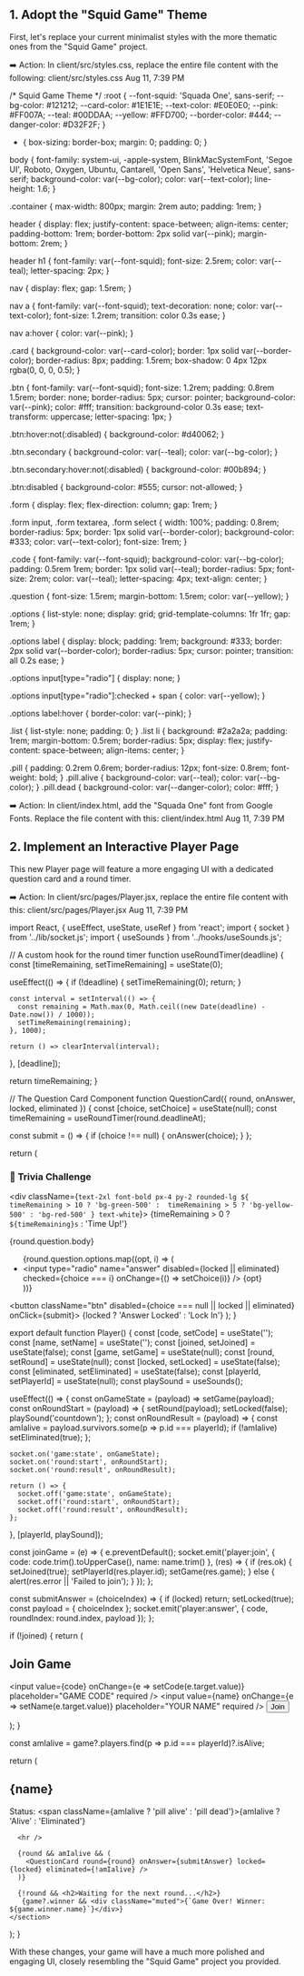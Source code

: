 ## 1. Adopt the "Squid Game" Theme
First, let's replace your current minimalist styles with the more thematic ones from the "Squid Game" project.

➡️ Action: In client/src/styles.css, replace the entire file content with the following:
client/src/styles.css
Aug 11, 7:39 PM

/* Squid Game Theme */
:root {
  --font-squid: 'Squada One', sans-serif;
  --bg-color: #121212;
  --card-color: #1E1E1E;
  --text-color: #E0E0E0;
  --pink: #FF007A;
  --teal: #00DDAA;
  --yellow: #FFD700;
  --border-color: #444;
  --danger-color: #D32F2F;
}

* {
  box-sizing: border-box;
  margin: 0;
  padding: 0;
}

body {
  font-family: system-ui, -apple-system, BlinkMacSystemFont, 'Segoe UI', Roboto, Oxygen, Ubuntu, Cantarell, 'Open Sans', 'Helvetica Neue', sans-serif;
  background-color: var(--bg-color);
  color: var(--text-color);
  line-height: 1.6;
}

.container {
  max-width: 800px;
  margin: 2rem auto;
  padding: 1rem;
}

header {
  display: flex;
  justify-content: space-between;
  align-items: center;
  padding-bottom: 1rem;
  border-bottom: 2px solid var(--pink);
  margin-bottom: 2rem;
}

header h1 {
  font-family: var(--font-squid);
  font-size: 2.5rem;
  color: var(--teal);
  letter-spacing: 2px;
}

nav {
  display: flex;
  gap: 1.5rem;
}

nav a {
  font-family: var(--font-squid);
  text-decoration: none;
  color: var(--text-color);
  font-size: 1.2rem;
  transition: color 0.3s ease;
}

nav a:hover {
  color: var(--pink);
}

.card {
  background-color: var(--card-color);
  border: 1px solid var(--border-color);
  border-radius: 8px;
  padding: 1.5rem;
  box-shadow: 0 4px 12px rgba(0, 0, 0, 0.5);
}

.btn {
  font-family: var(--font-squid);
  font-size: 1.2rem;
  padding: 0.8rem 1.5rem;
  border: none;
  border-radius: 5px;
  cursor: pointer;
  background-color: var(--pink);
  color: #fff;
  transition: background-color 0.3s ease;
  text-transform: uppercase;
  letter-spacing: 1px;
}

.btn:hover:not(:disabled) {
  background-color: #d40062;
}

.btn.secondary {
  background-color: var(--teal);
  color: var(--bg-color);
}

.btn.secondary:hover:not(:disabled) {
  background-color: #00b894;
}

.btn:disabled {
  background-color: #555;
  cursor: not-allowed;
}

.form {
  display: flex;
  flex-direction: column;
  gap: 1rem;
}

.form input, .form textarea, .form select {
  width: 100%;
  padding: 0.8rem;
  border-radius: 5px;
  border: 1px solid var(--border-color);
  background-color: #333;
  color: var(--text-color);
  font-size: 1rem;
}

.code {
  font-family: var(--font-squid);
  background-color: var(--bg-color);
  padding: 0.5rem 1rem;
  border: 1px solid var(--teal);
  border-radius: 5px;
  font-size: 2rem;
  color: var(--teal);
  letter-spacing: 4px;
  text-align: center;
}

.question {
  font-size: 1.5rem;
  margin-bottom: 1.5rem;
  color: var(--yellow);
}

.options {
  list-style: none;
  display: grid;
  grid-template-columns: 1fr 1fr;
  gap: 1rem;
}

.options label {
  display: block;
  padding: 1rem;
  background: #333;
  border: 2px solid var(--border-color);
  border-radius: 5px;
  cursor: pointer;
  transition: all 0.2s ease;
}

.options input[type="radio"] {
  display: none;
}

.options input[type="radio"]:checked + span {
  color: var(--yellow);
}

.options label:hover {
  border-color: var(--pink);
}

.list {
    list-style: none;
    padding: 0;
}
.list li {
    background: #2a2a2a;
    padding: 1rem;
    margin-bottom: 0.5rem;
    border-radius: 5px;
    display: flex;
    justify-content: space-between;
    align-items: center;
}

.pill {
    padding: 0.2rem 0.6rem;
    border-radius: 12px;
    font-size: 0.8rem;
    font-weight: bold;
}
.pill.alive {
    background-color: var(--teal);
    color: var(--bg-color);
}
.pill.dead {
    background-color: var(--danger-color);
    color: #fff;
}


➡️ Action: In client/index.html, add the "Squada One" font from Google Fonts. Replace the file content with this:
client/index.html
Aug 11, 7:39 PM

<!doctype html>
<html lang="en">
  <head>
    <meta charset="UTF-8" />
    <meta name="viewport" content="width=device-width, initial-scale=1.0" />
    <title>Last Player Standing</title>
    <link rel="preconnect" href="https://fonts.googleapis.com">
    <link rel="preconnect" href="https://fonts.gstatic.com" crossorigin>
    <link href="https://fonts.googleapis.com/css2?family=Squada+One&display=swap" rel="stylesheet">
  </head>
  <body>
    <div id="root"></div>
    <script type="module" src="/src/main.jsx"></script>
  </body>
</html>


## 2. Implement an Interactive Player Page
This new Player page will feature a more engaging UI with a dedicated question card and a round timer.

➡️ Action: In client/src/pages/Player.jsx, replace the entire file content with this:
client/src/pages/Player.jsx
Aug 11, 7:39 PM

import React, { useEffect, useState, useRef } from 'react';
import { socket } from '../lib/socket.js';
import { useSounds } from '../hooks/useSounds.js';

// A custom hook for the round timer
function useRoundTimer(deadline) {
  const [timeRemaining, setTimeRemaining] = useState(0);

  useEffect(() => {
    if (!deadline) {
      setTimeRemaining(0);
      return;
    }

    const interval = setInterval(() => {
      const remaining = Math.max(0, Math.ceil((new Date(deadline) - Date.now()) / 1000));
      setTimeRemaining(remaining);
    }, 1000);

    return () => clearInterval(interval);
  }, [deadline]);

  return timeRemaining;
}


// The Question Card Component
function QuestionCard({ round, onAnswer, locked, eliminated }) {
  const [choice, setChoice] = useState(null);
  const timeRemaining = useRoundTimer(round.deadlineAt);

  const submit = () => {
    if (choice !== null) {
      onAnswer(choice);
    }
  };

  return (
    <div className="bg-gray-900 border-2 border-pink-500 rounded-lg p-6 mb-6">
      <div className="flex justify-between items-center mb-4">
        <h3 className="text-xl font-bold text-white">🧠 Trivia Challenge</h3>
        <div className={`text-2xl font-bold px-4 py-2 rounded-lg ${
          timeRemaining > 10 ? 'bg-green-500' : 
          timeRemaining > 5 ? 'bg-yellow-500' : 'bg-red-500'
        } text-white`}>
          {timeRemaining > 0 ? `${timeRemaining}s` : 'Time Up!'}
        </div>
      </div>
      <p className="question">{round.question.body}</p>
      <ul className="options">
        {round.question.options.map((opt, i) => (
          <li key={i}>
            <label>
              <input type="radio" name="answer" disabled={locked || eliminated} checked={choice === i} onChange={() => setChoice(i)} />
              <span>{opt}</span>
            </label>
          </li>
        ))}
      </ul>
      <button className="btn" disabled={choice === null || locked || eliminated} onClick={submit}>
        {locked ? 'Answer Locked' : 'Lock In'}
      </button>
    </div>
  );
}


export default function Player() {
  const [code, setCode] = useState('');
  const [name, setName] = useState('');
  const [joined, setJoined] = useState(false);
  const [game, setGame] = useState(null);
  const [round, setRound] = useState(null);
  const [locked, setLocked] = useState(false);
  const [eliminated, setEliminated] = useState(false);
  const [playerId, setPlayerId] = useState(null);
  const playSound = useSounds();

  useEffect(() => {
    const onGameState = (payload) => setGame(payload);
    const onRoundStart = (payload) => {
      setRound(payload);
      setLocked(false);
      playSound('countdown');
    };
    const onRoundResult = (payload) => {
        const amIalive = payload.survivors.some(p => p.id === playerId);
        if (!amIalive) setEliminated(true);
    };

    socket.on('game:state', onGameState);
    socket.on('round:start', onRoundStart);
    socket.on('round:result', onRoundResult);

    return () => {
      socket.off('game:state', onGameState);
      socket.off('round:start', onRoundStart);
      socket.off('round:result', onRoundResult);
    };
  }, [playerId, playSound]);

  const joinGame = (e) => {
    e.preventDefault();
    socket.emit('player:join', { code: code.trim().toUpperCase(), name: name.trim() }, (res) => {
      if (res.ok) {
        setJoined(true);
        setPlayerId(res.player.id);
        setGame(res.game);
      } else {
        alert(res.error || 'Failed to join');
      }
    });
  };

  const submitAnswer = (choiceIndex) => {
    if (locked) return;
    setLocked(true);
    const payload = { choiceIndex };
    socket.emit('player:answer', { code, roundIndex: round.index, payload });
  };
  
  if (!joined) {
    return (
      <section className="card">
        <h2>Join Game</h2>
        <form onSubmit={joinGame} className="form">
          <input value={code} onChange={e => setCode(e.target.value)} placeholder="GAME CODE" required />
          <input value={name} onChange={e => setName(e.target.value)} placeholder="YOUR NAME" required />
          <button className="btn" type="submit">Join</button>
        </form>
      </section>
    );
  }

  const amIalive = game?.players.find(p => p.id === playerId)?.isAlive;

  return (
    <section className="card">
       <h2>{name}</h2>
      <p>Status: <span className={amIalive ? 'pill alive' : 'pill dead'}>{amIalive ? 'Alive' : 'Eliminated'}</span></p>
      
      <hr />
      
      {round && amIalive && (
        <QuestionCard round={round} onAnswer={submitAnswer} locked={locked} eliminated={!amIalive} />
      )}
      
      {!round && <h2>Waiting for the next round...</h2>}
       {game?.winner && <div className="muted">{`Game Over! Winner: ${game.winner.name}`}</div>}
    </section>
  );
}


With these changes, your game will have a much more polished and engaging UI, closely resembling the "Squid Game" project you provided.